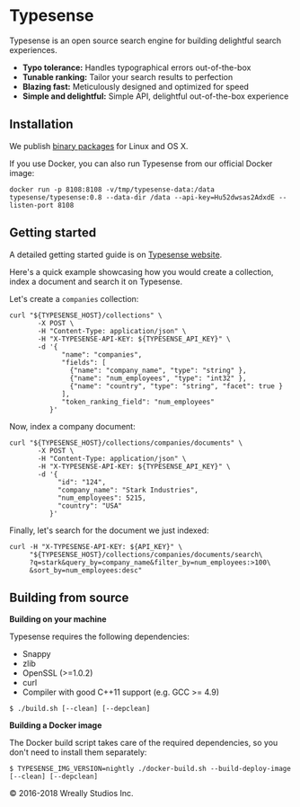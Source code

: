 # Typesense

Typesense is an open source search engine for building delightful search experiences.

- **Typo tolerance:** Handles typographical errors out-of-the-box
- **Tunable ranking:** Tailor your search results to perfection
- **Blazing fast:** Meticulously designed and optimized for speed
- **Simple and delightful:** Simple API, delightful out-of-the-box experience

## Installation

We publish [binary packages](https://github.com/wreally/typesense/releases) for Linux and OS X.

If you use Docker, you can also run Typesense from our official Docker image:

```
docker run -p 8108:8108 -v/tmp/typesense-data:/data typesense/typesense:0.8 --data-dir /data --api-key=Hu52dwsas2AdxdE --listen-port 8108
```

## Getting started

A detailed getting started guide is on [Typesense website](https://typesense.org/intro). 

Here's a quick example showcasing how you would create a collection, index a document and search it on Typesense. 

Let's create a `companies` collection:

```
curl "${TYPESENSE_HOST}/collections" \
       -X POST \
       -H "Content-Type: application/json" \
       -H "X-TYPESENSE-API-KEY: ${TYPESENSE_API_KEY}" \
       -d '{
             "name": "companies",
             "fields": [
               {"name": "company_name", "type": "string" },
               {"name": "num_employees", "type": "int32" },
               {"name": "country", "type": "string", "facet": true }
             ],
             "token_ranking_field": "num_employees"
          }' 
```

Now, index a company document:

```
curl "${TYPESENSE_HOST}/collections/companies/documents" \
       -X POST \
       -H "Content-Type: application/json" \
       -H "X-TYPESENSE-API-KEY: ${TYPESENSE_API_KEY}" \
       -d '{
            "id": "124",
            "company_name": "Stark Industries",
            "num_employees": 5215,
            "country": "USA"
          }'
```

Finally, let's search for the document we just indexed:

```
curl -H "X-TYPESENSE-API-KEY: ${API_KEY}" \
     "${TYPESENSE_HOST}/collections/companies/documents/search\
     ?q=stark&query_by=company_name&filter_by=num_employees:>100\
     &sort_by=num_employees:desc"
```

## Building from source

**Building on your machine**

Typesense requires the following dependencies: 

* Snappy
* zlib
* OpenSSL (>=1.0.2)
* curl
* Compiler with good C++11 support (e.g. GCC >= 4.9)

```
$ ./build.sh [--clean] [--depclean]
```

**Building a Docker image**

The Docker build script takes care of the required dependencies, so you don't need to install them separately:

```
$ TYPESENSE_IMG_VERSION=nightly ./docker-build.sh --build-deploy-image [--clean] [--depclean]
```

&copy; 2016-2018 Wreally Studios Inc.